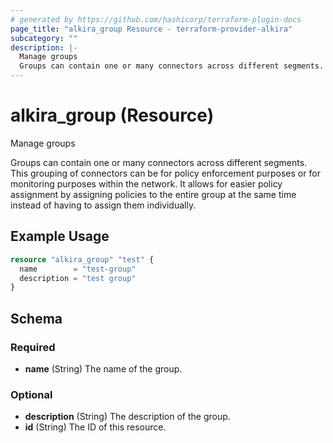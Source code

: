 ```yaml
---
# generated by https://github.com/hashicorp/terraform-plugin-docs
page_title: "alkira_group Resource - terraform-provider-alkira"
subcategory: ""
description: |-
  Manage groups
  Groups can contain one or many connectors across different segments. This grouping of connectors can be for policy enforcement purposes or for monitoring purposes within the network. It allows for easier policy assignment by assigning policies to the entire group at the same time instead of having to assign them individually.
---
```


# alkira_group (Resource)

Manage groups

Groups can contain one or many connectors across different segments. This grouping of connectors can be for policy enforcement purposes or for monitoring purposes within the network. It allows for easier policy assignment by assigning policies to the entire group at the same time instead of having to assign them individually.

## Example Usage

```terraform
resource "alkira_group" "test" {
  name        = "test-group"
  description = "test group"
}
```

<!-- schema generated by tfplugindocs -->
## Schema

### Required

- **name** (String) The name of the group.

### Optional

- **description** (String) The description of the group.
- **id** (String) The ID of this resource.


